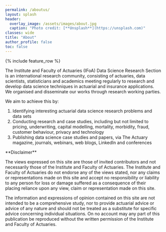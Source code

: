 ```yaml
---
permalink: /aboutus/
layout: splash
header:
  overlay_image: /assets/images/about.jpg
  caption: "Photo credit: [**Unsplash**](https://unsplash.com)"
classes: wide
title: "About"
author_profile: false
toc: false
---
```


{% include feature_row %}


The Institute and Faculty of Actuaries (IFoA) Data Science Research Section is an international research community, consisting of actuaries, data scientists, statisticians and academics meeting regularly to research and develop data science techniques in actuarial and insurance applications. We organised and disseminate our works through research working parties.

We aim to achieve this by:

1. Identifying interesting actuarial data science research problems and data sets
2. Conducting research and case studies, including but not limited to pricing, underwriting, capital modelling, mortality, morbidity, fraud, customer behaviour, privacy and technology
3. Publishing data science case studies and papers, via The Actuary magazine, journals, webinars, web blogs, LinkedIn and conferences

<div class="notice--danger" markdown="1">
**Disclaimer**

<p>The views expressed on this site are those of invited contributors and not necessarily those of the Institute and Faculty of Actuaries. The Institute and Faculty of Actuaries do not endorse any of the views stated, nor any claims or representations made on this site and accept no responsibility or liability to any person for loss or damage suffered as a consequence of their placing reliance upon any view, claim or representation made on this site.</p>
<p>
The information and expressions of opinion contained on this site are not intended to be a comprehensive study, nor to provide actuarial advice or advice of any nature and should not be treated as a substitute for specific advice concerning individual situations. On no account may any part of this publication be reproduced without the written permission of the Institute and Faculty of Actuaries.
</p>

</div>

